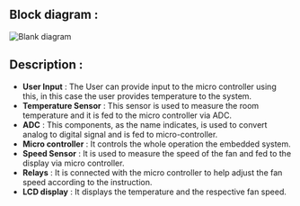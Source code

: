 
## Block diagram :


![Blank diagram](https://user-images.githubusercontent.com/75168665/155831350-a56a0b12-b102-48c4-a8e1-63f43319fff2.jpeg)

## Description :

 -  **User Input** : 
              The User can provide input to the micro controller using this, in this case the user provides temperature to the system.
 - **Temperature Sensor** : 
              This sensor is used to measure the room temperature and it is fed to the micro controller via ADC.
 - **ADC** : This components, as the name indicates, is used to convert analog to digital signal and is fed to micro-controller.
 - **Micro controller** : It controls the whole operation the embedded system.
 - **Speed Sensor** : It is used to measure the speed of the fan and fed to the display via micro controller.
 - **Relays** : It is connected with the micro controller to help adjust the fan speed according to the instruction.
 - **LCD display** : It displays the temperature and the respective fan speed.


